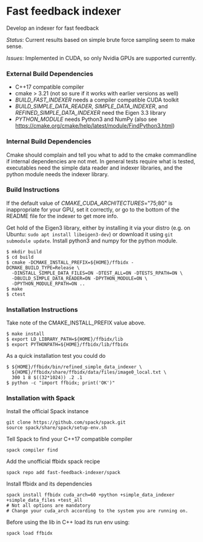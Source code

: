 # Fast feedback indexer

Develop an indexer for fast feedback

*Status*: Current results based on simple brute force sampling seem to make sense.

*Issues*: Implemented in CUDA, so only Nvidia GPUs are supported currently.

### External Build Dependencies

* C++17 compatible compiler
* cmake > 3.21 (not so sure if it works with earlier versions as well)
* *BUILD_FAST_INDEXER* needs a compiler compatible CUDA toolkit
* *BUILD_SIMPLE_DATA_READER*, *SIMPLE_DATA_INDEXER*, and *REFINED_SIMPLE_DATA_INDEXER* need the Eigen 3.3 library
* *PYTHON_MODULE* needs Python3 and NumPy (also see https://cmake.org/cmake/help/latest/module/FindPython3.html)

### Internal Build Dependencies

Cmake should complain and tell you what to add to the cmake commandline if internal dependencies are not met. In general tests require what is tested, executables need the simple data reader and indexer libraries, and the python module needs the indexer library.

### Build Instructions

If the default value of *CMAKE_CUDA_ARCHITECTURES*=\"75;80\" is inappropriate for your GPU, set it correctly, or go to the bottom of the README file for the indexer to get more info.

Get hold of the Eigen3 library, either by installing it via your distro (e.g. on Ubuntu: `sudo apt install libeigen3-dev`) or download it using `git submodule update`. Install python3 and numpy for the python module.

```
$ mkdir build
$ cd build
$ cmake -DCMAKE_INSTALL_PREFIX=${HOME}/ffbidx -DCMAKE_BUILD_TYPE=Release \
  -DINSTALL_SIMPLE_DATA_FILES=ON -DTEST_ALL=ON -DTESTS_RPATH=ON \
  -DBUILD_SIMPLE_DATA_READER=ON -DPYTHON_MODULE=ON \
  -DPYTHON_MODULE_RPATH=ON ..
$ make
$ ctest
```

### Installation Instructions

Take note of the CMAKE_INSTALL_PREFIX value above.

```
$ make install
$ export LD_LIBRARY_PATH=${HOME}/ffbidx/lib
$ export PYTHONPATH=${HOME}/ffbidx/lib/ffbidx
```

As a quick installation test you could do

```
$ ${HOME}/ffbidx/bin/refined_simple_data_indexer \
  ${HOME}/ffbidx/share/ffbidx/data/files/image0_local.txt \
  300 1 8 $((32*1024)) .2 .1
$ python -c "import ffbidx; print('OK')"
```

### Installation with Spack

Install the official Spack instance
```
git clone https://github.com/spack/spack.git
source spack/share/spack/setup-env.sh
```

Tell Spack to find your C++17 compatible compiler
```
spack compiler find
```

Add the unofficial ffbidx spack recipe
```
spack repo add fast-feedback-indexer/spack
```

Install ffbidx and its dependencies
```
spack install ffbidx cuda_arch=60 +python +simple_data_indexer +simple_data_files +test_all
# Not all options are mandatory
# Change your cuda_arch according to the system you are running on.
```

Before using the lib in C++ load its run env using:
```
spack load ffbidx
```